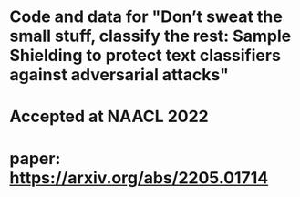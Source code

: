 # Code and data for "Don’t sweat the small stuff, classify the rest: Sample Shielding to protect text classifiers against adversarial attacks"

# Accepted at NAACL 2022

# paper: https://arxiv.org/abs/2205.01714